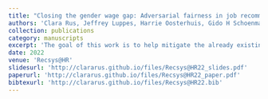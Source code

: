 ```yaml
---
title: "Closing the gender wage gap: Adversarial fairness in job recommendation"
authors: 'Clara Rus, Jeffrey Luppes, Harrie Oosterhuis, Gido H Schoenmacker'
collection: publications
category: manuscripts
excerpt: 'The goal of this work is to help mitigate the already existing gender wage gap by supplying unbiased job recommendations based on resumes from job seekers. We employ a generative adversarial network to remove gender bias from word2vec representations.'
date: 2022
venue: 'Recsys@HR'
slidesurl: 'http://clararus.github.io/files/Recsys@HR22_slides.pdf'
paperurl: 'http://clararus.github.io/files/Recsys@HR22_paper.pdf'
bibtexurl: 'http://clararus.github.io/files/Recsys@HR22.bib'
---
```


